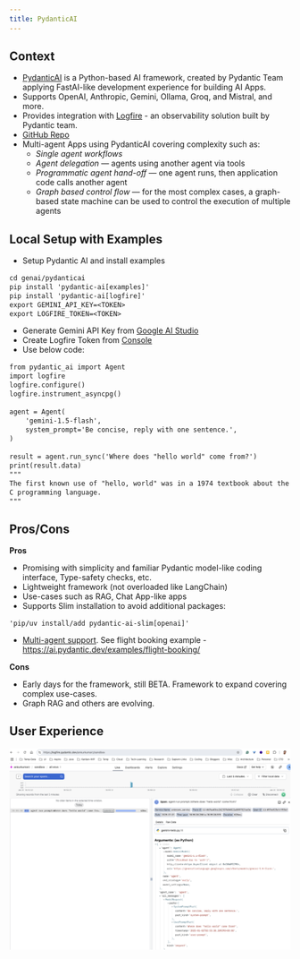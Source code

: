 ```yaml
---
title: PydanticAI
---
```


## Context

- [PydanticAI](https://ai.pydantic.dev/) is a Python-based AI framework, created by Pydantic Team applying FastAI-like development experience for building AI Apps.
- Supports OpenAI, Anthropic, Gemini, Ollama, Groq, and Mistral, and more.
- Provides integration with [Logfire](https://pydantic.dev/logfire) - an observability solution built by Pydantic team.
- [GitHub Repo](https://github.com/pydantic/pydantic-ai)
- Multi-agent Apps using PydanticAI covering complexity such as:
  - *Single agent workflows*
  - *Agent delegation* — agents using another agent via tools
  - *Programmatic agent hand-off* — one agent runs, then application code calls another agent
  - *Graph based control flow* — for the most complex cases, a graph-based state machine can be used to control the execution of multiple agents

## Local Setup with Examples

- Setup Pydantic AI and install examples
```
cd genai/pydanticai
pip install 'pydantic-ai[examples]'
pip install 'pydantic-ai[logfire]'
export GEMINI_API_KEY=<TOKEN>
export LOGFIRE_TOKEN=<TOKEN>
```

- Generate Gemini API Key from [Google AI Studio](https://aistudio.google.com/)
- Create Logfire Token from [Console](https://logfire.pydantic.dev/ankurkumarz/)
- Use below code:

```
from pydantic_ai import Agent
import logfire
logfire.configure()  
logfire.instrument_asyncpg() 

agent = Agent(  
    'gemini-1.5-flash',
    system_prompt='Be concise, reply with one sentence.',  
)

result = agent.run_sync('Where does "hello world" come from?')  
print(result.data)
"""
The first known use of "hello, world" was in a 1974 textbook about the C programming language.
"""
```

## Pros/Cons

**Pros**

- Promising with simplicity and familiar Pydantic model-like coding interface, Type-safety checks, etc.
- Lightweight framework (not overloaded like LangChain)
- Use-cases such as RAG, Chat App-like apps
- Supports Slim installation to avoid additional packages:

```
'pip/uv install/add pydantic-ai-slim[openai]'
```

- [Multi-agent support](https://ai.pydantic.dev/multi-agent-applications/#agent-delegation). See flight booking example - https://ai.pydantic.dev/examples/flight-booking/

**Cons**

- Early days for the framework, still BETA. Framework to expand covering complex use-cases.
- Graph RAG and others are evolving.

## User Experience

![Logfire Console](logfire.png)

